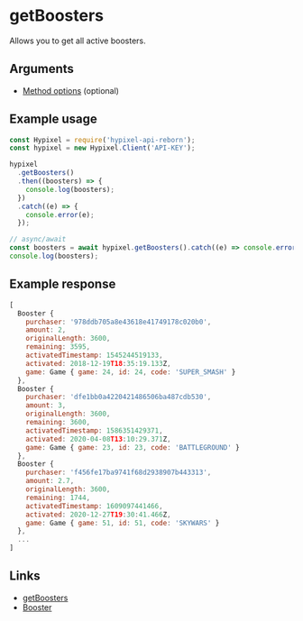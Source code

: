 # getBoosters

Allows you to get all active boosters.

## Arguments

- [Method options](https://hypixel-api-reborn.github.io/#/docs/main/master/typedef/MethodOptions) (optional)

## Example usage

```js
const Hypixel = require('hypixel-api-reborn');
const hypixel = new Hypixel.Client('API-KEY');

hypixel
  .getBoosters()
  .then((boosters) => {
    console.log(boosters);
  })
  .catch((e) => {
    console.error(e);
  });

// async/await
const boosters = await hypixel.getBoosters().catch((e) => console.error(e));
console.log(boosters);
```

## Example response

```js
[
  Booster {
    purchaser: '978ddb705a8e43618e41749178c020b0',
    amount: 2,
    originalLength: 3600,
    remaining: 3595,
    activatedTimestamp: 1545244519133,
    activated: 2018-12-19T18:35:19.133Z,
    game: Game { game: 24, id: 24, code: 'SUPER_SMASH' }
  },
  Booster {
    purchaser: 'dfe1bb0a4220421486506ba487cdb530',
    amount: 3,
    originalLength: 3600,
    remaining: 3600,
    activatedTimestamp: 1586351429371,
    activated: 2020-04-08T13:10:29.371Z,
    game: Game { game: 23, id: 23, code: 'BATTLEGROUND' }
  },
  Booster {
    purchaser: 'f456fe17ba9741f68d2938907b443313',
    amount: 2.7,
    originalLength: 3600,
    remaining: 1744,
    activatedTimestamp: 1609097441466,
    activated: 2020-12-27T19:30:41.466Z,
    game: Game { game: 51, id: 51, code: 'SKYWARS' }
  },
  ...
]
```

## Links

- [getBoosters](https://hypixel-api-reborn.github.io/#/docs/main/master/class/Client?scrollTo=getBoosters)
- [Booster](https://hypixel-api-reborn.github.io/#/docs/main/master/class/Booster)
